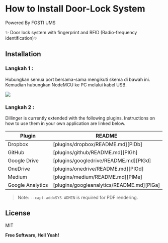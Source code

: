 # How to Install Door-Lock System

Powered By FOSTI UMS

✨ Door lock system with fingerprint and RFID (Radio-frequency identification)✨  

## Installation
### Langkah 1 :
Hubungkan semua port bersama-sama mengikuti skema di bawah ini. Kemudian hubungkan NodeMCU ke PC melalui kabel USB. 

![](https://raw.githubusercontent.com/imaana/door-lock/main/assets/1.jpeg)


### Langkah 2 :

Dillinger is currently extended with the following plugins.
Instructions on how to use them in your own application are linked below.

| Plugin | README |
| ------ | ------ |
| Dropbox | [plugins/dropbox/README.md][PlDb] |
| GitHub | [plugins/github/README.md][PlGh] |
| Google Drive | [plugins/googledrive/README.md][PlGd] |
| OneDrive | [plugins/onedrive/README.md][PlOd] |
| Medium | [plugins/medium/README.md][PlMe] |
| Google Analytics | [plugins/googleanalytics/README.md][PlGa] |


> Note: `--capt-add=SYS-ADMIN` is required for PDF rendering.


## License

MIT

**Free Software, Hell Yeah!**
